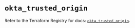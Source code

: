 # `okta_trusted_origin`

Refer to the Terraform Registry for docs: [`okta_trusted_origin`](https://registry.terraform.io/providers/okta/okta/4.18.0/docs/resources/trusted_origin).
